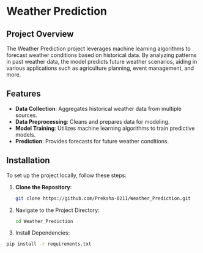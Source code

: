 # Weather Prediction

## Project Overview

The Weather Prediction project leverages machine learning algorithms to forecast weather conditions based on historical data. By analyzing patterns in past weather data, the model predicts future weather scenarios, aiding in various applications such as agriculture planning, event management, and more.

## Features

- **Data Collection**: Aggregates historical weather data from multiple sources.
- **Data Preprocessing**: Cleans and prepares data for modeling.
- **Model Training**: Utilizes machine learning algorithms to train predictive models.
- **Prediction**: Provides forecasts for future weather conditions.


## Installation

To set up the project locally, follow these steps:

1. **Clone the Repository**:

   ```bash
   git clone https://github.com/Preksha-0211/Weather_Prediction.git

2. Navigate to the Project Directory:

   ```bash
   cd Weather_Prediction

3. Install Dependencies:

  ```bash
  pip install -r requirements.txt
